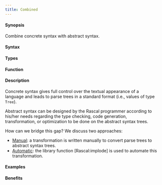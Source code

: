 ```yaml
---
title: Combined
---
```


#### Synopsis

Combine concrete syntax with abstract syntax.

#### Syntax

#### Types

#### Function

#### Description

Concrete syntax gives full control over the textual appearance of a language and leads to parse trees
in a standard format (i.e., values of type `Tree`).

Abstract syntax can be designed by the Rascal programmer according to his/her needs regarding
the type checking, code generation, transformation, or optimization to be done on the abstract syntax trees.

How can we bridge this gap? We discuss two approaches:

*  [Manual](/docs//Recipes/Languages/Exp/Combined/Manual): a transformation is written manually to convert parse trees to abstract syntax trees.
*  [Automatic](/docs//Recipes/Languages/Exp/Combined/Automatic): the library function [Rascal:implode] is used to automate this transformation.


#### Examples

#### Benefits


